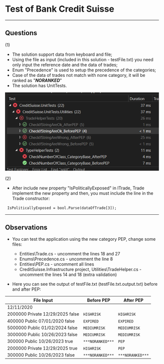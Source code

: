 # Test of Bank Credit Suisse

----

## Questions

(1)

- The solution support data from keyboard and file;
- Using the file as input (included in this solution - testFile.txt) you need only input the reference date and the data of trades;
- Enum "Precedence" is used to setup the precedence of the categories;
- Case of the data of trades not match with none category, it will be ranked as "***NORANKED***"
- The solution has UnitTests.
<img src="img/UnitTests.png">
	
(2)

- After include new property "IsPoliticallyExposed" in ITrade, Trade implement the new property and then,
	you must include the line in the Trade constructor:
	
```
 IsPoliticallyExposed = bool.Parse(dataOfTrade[3]);
```

----
	
## Observations

- You can test the application using the new category PEP, change some files:
	- Entities\Trade.cs - uncomment the lines 18 and 27
	- Enums\Precedence.cs - uncomment the line 8  
	- Entities\PEP.cs - uncomment all lines
	- CreditSuisse.Infrastructure project, Utilities\TradeHelper.cs - uncomment the lines 14 and 18 (extra validation)

- Here you can see the output of testFile.txt (testFile.txt.output.txt) before and after PEP:

| File Input                        |**Before PEP**       |**After PEP**      |
|-----------------------------------|---------------------|---------------------|
| 12/11/2020				 		|					|                   |
| 2000000 Private 12/29/2025 false	| `HIGHRISK`		| `HIGHRISK`        |
| 400000 Public 07/01/2020 false	| `EXPIRED`			| `EXPIRED`         |
| 5000000 Public 01/02/2024 false	| `MEDIUMRISK`		| `MEDIUMRISK`      |
| 3000000 Public 10/26/2023 false	| `MEDIUMRISK`		| `MEDIUMRISK`      |
| 300000 Public 10/26/2023 true		| `***NORANKED***` | `PEP`             |
| 2000000 Private 12/29/2025 true	| `HIGHRISK`		| `PEP`             |
| 300000 Public 10/26/2023 false	| `***NORANKED***` | `***NORANKED***` |
